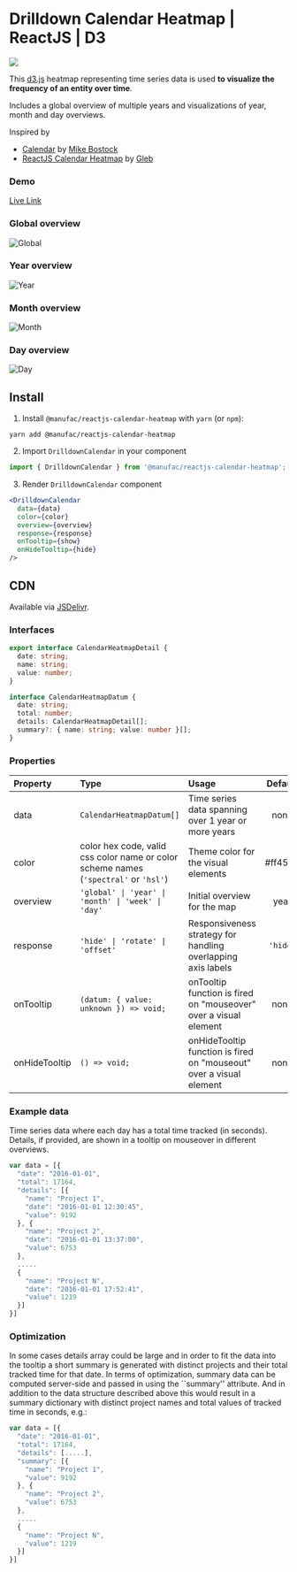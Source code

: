 # Drilldown Calendar Heatmap | ReactJS | D3

[![](https://data.jsdelivr.com/v1/package/npm/@manufac/reactjs-calendar-heatmap/badge)](https://www.jsdelivr.com/package/npm/@manufac/reactjs-calendar-heatmap)

This [d3.js](https://d3js.org/) heatmap representing time series data is used **to visualize the frequency of an entity over time**.

Includes a global overview of multiple years and visualizations of year, month and day overviews.

Inspired by 
- [Calendar](https://observablehq.com/@d3/calendar) by [Mike Bostock](https://github.com/mbostock)
- [ReactJS Calendar Heatmap](https://github.com/g1eb/reactjs-calendar-heatmap) by [Gleb](https://github.com/g1eb)

### Demo

[Live Link](https://manufac-analytics.github.io/reactjs-calendar-heatmap/)

### Global overview

![Global](https://user-images.githubusercontent.com/25290212/170020601-08ab3317-1c63-46fc-89b8-29a4938b1fb3.png)

### Year overview

![Year](https://user-images.githubusercontent.com/25290212/170017623-2ac854e0-5451-4ce4-871e-e90d730f51f2.png)

### Month overview

![Month](https://user-images.githubusercontent.com/25290212/170018109-49a91af8-f2b0-4c2f-9368-133bf90ddeae.png)

### Day overview

![Day](https://user-images.githubusercontent.com/25290212/170018241-2b68707c-2655-49db-99d9-498e8c92656f.png)

## Install

1. Install `@manufac/reactjs-calendar-heatmap` with `yarn` (or `npm`):

```
yarn add @manufac/reactjs-calendar-heatmap
```

2. Import `DrilldownCalendar` in your component

```js
import { DrilldownCalendar } from '@manufac/reactjs-calendar-heatmap';
```

3. Render `DrilldownCalendar` component

```jsx
<DrilldownCalendar
  data={data}
  color={color}
  overview={overview}
  response={response}
  onTooltip={show}
  onHideTooltip={hide}
/>
```

## CDN

Available via [JSDelivr](https://www.jsdelivr.com/package/npm/@manufac/reactjs-calendar-heatmap).

### Interfaces

```ts
export interface CalendarHeatmapDetail {
  date: string;
  name: string;
  value: number;
}
```

```ts
interface CalendarHeatmapDatum {
  date: string;
  total: number;
  details: CalendarHeatmapDetail[];
  summary?: { name: string; value: number }[];
}
```

### Properties
| Property      | Type                                                                                 | Usage                                                                | Default | Required |
|:--------------|:-------------------------------------------------------------------------------------|:---------------------------------------------------------------------|:-------:|:--------:|
| data          | `CalendarHeatmapDatum[]`                                                             | Time series data spanning over 1 year or more years                  |  none   |   yes    |
| color         | color hex code, valid css color name or color scheme names (`'spectral'` or `'hsl'`) | Theme color for the visual elements                                  | #ff4500 |    no    |
| overview      | `'global' \| 'year' \| 'month' \| 'week' \| 'day'`                                   | Initial overview for the map                                         |  year   |    no    |
| response       | `'hide' \| 'rotate' \| 'offset'`                                                | Responsiveness strategy for handling overlapping axis labels |  `'hide'`   |    no    |
| onTooltip     | `(datum: { value: unknown }) => void;`                                               | onTooltip function is fired on "mouseover" over a visual element     |  none   |    no    |
| onHideTooltip | `() => void;`                                                                        | onHideTooltip function is fired on "mouseout" over a visual element  |  none   |    no    |

### Example data

Time series data where each day has a total time tracked (in seconds).  
Details, if provided, are shown in a tooltip on mouseover in different overviews.

```js
var data = [{
  "date": "2016-01-01",
  "total": 17164,
  "details": [{
    "name": "Project 1",
    "date": "2016-01-01 12:30:45",
    "value": 9192
  }, {
    "name": "Project 2",
    "date": "2016-01-01 13:37:00",
    "value": 6753
  },
  .....
  {
    "name": "Project N",
    "date": "2016-01-01 17:52:41",
    "value": 1219
  }]
}]
```

### Optimization

In some cases details array could be large and in order to fit the data into the tooltip a short summary is generated with distinct projects and their total tracked time for that date.
In terms of optimization, summary data can be computed server-side and passed in using the ``summary'' attribute.
And in addition to the data structure described above this would result in a summary dictionary with distinct project names and total values of tracked time in seconds, e.g.:

```js
var data = [{
  "date": "2016-01-01",
  "total": 17164,
  "details": [.....],
  "summary": [{
    "name": "Project 1",
    "value": 9192
  }, {
    "name": "Project 2",
    "value": 6753
  },
  .....
  {
    "name": "Project N",
    "value": 1219
  }]
}]
```
